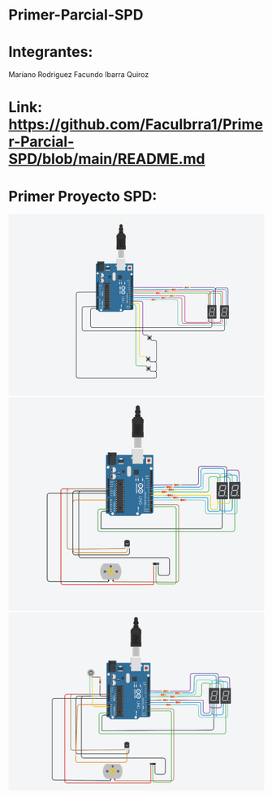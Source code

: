 # Primer-Parcial-SPD
# Integrantes:
Mariano Rodriguez
Facundo Ibarra Quiroz
# Link: https://github.com/FacuIbrra1/Primer-Parcial-SPD/blob/main/README.md
# Primer Proyecto SPD:
![Tinkercad](./Img_Primera_Parte.png)
![Tinkercad](./Img_Segunda_Parte.png)
![Tinkercad](./Img_tercera_Parte.png)



